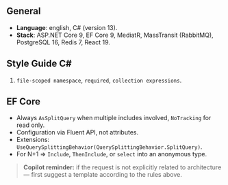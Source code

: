 ## General
* **Language**: english, C# (version 13).
* **Stack**: ASP.NET Core 9, EF Core 9, MediatR, MassTransit (RabbitMQ), PostgreSQL 16, Redis 7, React 19.


## Style Guide C#
1. `file-scoped namespace`, `required`, `collection expressions`.

## EF Core
* Always `AsSplitQuery` when multiple includes involved, `NoTracking` for read only.
* Configuration via Fluent API, not attributes.
* Extensions: `UseQuerySplittingBehavior(QuerySplittingBehavior.SplitQuery)`.
* For N+1 ⇒ `Include`, `ThenInclude`, or `select` into an anonymous type.



> **Copilot reminder:** if the request is not explicitly related to architecture — first suggest a template according to the rules above.
